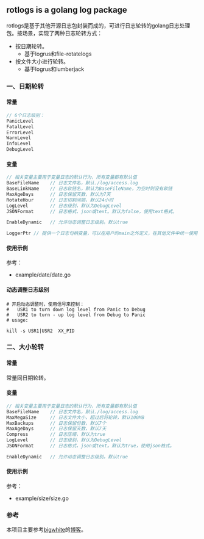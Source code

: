 ## rotlogs is a golang log package

rotlogs是基于其他开源日志包封装而成的，可进行日志轮转的golang日志处理包。按场景，实现了两种日志轮转方式：

* 按日期轮转。
  * 基于logrus和file-rotatelogs
* 按文件大小进行轮转。
  * 基于logrus和lumberjack



### 一、日期轮转

#### 常量

```go
// 6个日志级别：
PanicLevel
FatalLevel
ErrorLevel
WarnLevel
InfoLevel
DebugLevel
```

#### 变量

```go
// 相关变量主要用于变量日志的默认行为，所有变量都有默认值
BaseFileName	// 日志文件名，默认./log/access.log
BaseLinkName	// 日志软链名，默认为BaseFileName，为空时则没有软链
MaxAgeDays		// 日志保留天数，默认为7天
RotateHour		// 日志切割间隔，默认24小时
LogLevel		// 日志级别，默认为DebugLevel
JSONFormat		// 日志格式，json或text。默认为false，使用text格式。

EnableDynamic	// 允许动态调整日志级别。默认true

LoggerPtr // 提供一个日志句柄变量，可以在用户的main之外定义，在其他文件中统一使用
```

#### 使用示例

参考：

* example/date/date.go

#### 动态调整日志级别

```shell
# 开启动态调整时，使用信号来控制：
# 	USR1 to turn down log level from Panic to Debug
# 	USR2 to turn - up log level from Debug to Panic
# usage: 

kill -s USR1|USR2  XX_PID
```



### 二、大小轮转

#### 常量

常量同日期轮转。

#### 变量

```go
// 相关变量主要用于变量日志的默认行为，所有变量都有默认值
BaseFileName	// 日志文件名，默认./log/access.log
MaxMegaSize		// 日志文件大小，超过后将轮转，默认100MB
MaxBackups		// 日志保留份数，默认7个
MaxAgeDays		// 日志保留天数，默认7天
Compress		// 日志压缩，默认为true
LogLevel		// 日志级别，默认为DebugLevel
JSONFormat		// 日志格式，json或text。默认为true，使用json格式。

EnableDynamic	// 允许动态调整日志级别。默认true
```

#### 使用示例

参考：

- example/size/size.go


### 参考

本项目主要参考[bigwhite](https://github.com/bigwhite)的[博客](https://tonybai.com/2018/01/13/the-problems-i-encountered-when-writing-go-code-issue-1st/)。




